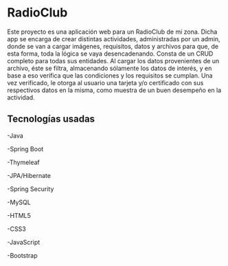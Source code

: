 # RadioClub

Este proyecto es una aplicación web para un RadioClub de mi zona. Dicha app se encarga 
de crear distintas actividades, administradas por un admin, donde se van a cargar imágenes,
requisitos, datos y archivos para que, de esta forma, toda la lógica se vaya desencadenando. Consta de 
un CRUD completo para todas sus entidades. Al cargar los datos provenientes de un archivo,
éste se filtra, almacenando sólamente los datos de interés, y en base a eso verifica que las condiciones y los requisitos se cumplan.
Una vez verificado, le otorga al usuario una tarjeta y/o certificado con sus respectivos datos en la misma, como muestra de un buen desempeño en la actividad.

## Tecnologías usadas

-Java

-Spring Boot

-Thymeleaf

-JPA/Hibernate

-Spring Security

-MySQL

-HTML5

-CSS3

-JavaScript

-Bootstrap
